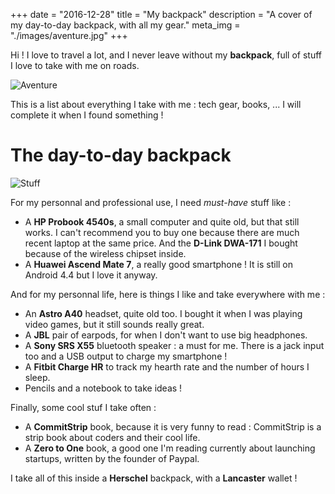 +++
date = "2016-12-28"
title = "My backpack"
description = "A cover of my day-to-day backpack, with all my gear."
meta_img = "./images/aventure.jpg"
+++

Hi ! I love to travel a lot, and I never leave without my **backpack**, full of stuff I love to take with me on roads.

![Aventure](./images/aventure.jpg)

This is a list about everything I take with me : tech gear, books, ... I will complete it when I found something !

# The day-to-day backpack

![Stuff](./images/stuff.png)

For my personnal and professional use, I need _must-have_ stuff like :

* A **HP Probook 4540s**, a small computer and quite old, but that still works. I can't recommend you to buy one because there are much recent laptop at the same price. And the **D-Link DWA-171** I bought because of the wireless chipset inside.
* A **Huawei Ascend Mate 7**, a really good smartphone ! It is still on Android 4.4 but I love it anyway.

And for my personnal life, here is things I like and take everywhere with me :

* An **Astro A40** headset, quite old too. I bought it when I was playing video games, but it still sounds really great.
* A **JBL** pair of earpods, for when I don't want to use big headphones.
* A **Sony SRS X55** bluetooth speaker : a must for me. There is a jack input too and a USB output to charge my smartphone !
* A **Fitbit Charge HR** to track my hearth rate and the number of hours I sleep.
* Pencils and a notebook to take ideas !

Finally, some cool stuf I take often :

* A **CommitStrip** book, because it is very funny to read : CommitStrip is a strip book about coders and their cool life.
* A **Zero to One** book, a good one I'm reading currently about launching startups, written by the founder of Paypal.

I take all of this inside a **Herschel** backpack, with a **Lancaster** wallet !